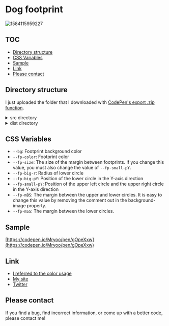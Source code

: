 # Dog footprint
![1584115959227](https://user-images.githubusercontent.com/42329240/76639138-f5b1fd00-6590-11ea-89f2-dbad98ba4e15.jpg)

## TOC
 - [Directory structure](#Directory-structure)
 - [CSS Variables](#CSSvariables)
 - [Sample](#Sample)
 - [Link](#Link)
 - [Please contact](#Please-contact)

## Directory structure
I just uploaded the folder that I downloaded with [CodePen's export .zip function](https://blog.codepen.io/documentation/features/exporting-pens/#export-zip-1).
<details>
 <summary>src directory</summary>
 The content of the html file contains only the code described in the CodePen HTML panel. The same applies to css file and js file. So, for example, the html file does not contain a <code>head</code> tag or <code>link</code> tags.
</details>
<details>
 <summary>dist directory</summary>
 Download the entire contents of the dist directory, open <code>index.html</code> in a browser and you should see my snippet (hard to explain).
</details>

## CSS Variables
 - `--bg`: Footprint background color
 - `--fp-color`: Footprint color
 - `--fp-size`: The size of the margin between footprints. If you change this value, you must also change the value of `--fp-small-pY`.
 - `--fp-big-r`: Radius of lower circle
 - `--fp-big-pY`: Position of the lower circle in the Y-axis direction
 - `--fp-small-pY`: Position of the upper left circle and the upper right circle in the Y-axis direction
 - `--fp-mBS`: The margin between the upper and lower circles. It is easy to change this value by removing the comment out in the background-image property.
 - `--fp-mSS`: The margin between the lower circles.

## Sample
[https://codepen.io/Mryoo/pen/gOpeXxw](https://codepen.io/Mryoo/pen/gOpeXxw)

## Link
 - [I referred to the color usage](https://codepen.io/lunamatic/pen/MBaXwB)
 - [My site](https://ryo.dev/)
 - [Twitter](https://twitter.com/ryoo20190328)

## Please contact
If you find a bug, find incorrect information, or come up with a better code, please contact me!
